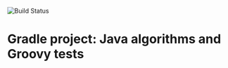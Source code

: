 ![Build Status](https://travis-ci.org/l1m41110/Algorithm.svg?branch=master)
# Gradle project: Java algorithms and Groovy tests

